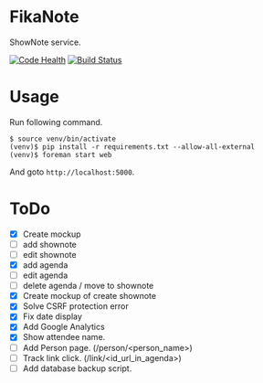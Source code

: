 # FikaNote
ShowNote service.

[![Code Health](https://landscape.io/github/gmkou/FikaNote/master/landscape.svg?style=flat)](https://landscape.io/github/gmkou/FikaNote/master)
[![Build Status](https://travis-ci.org/gmkou/FikaNote.svg?branch=master)](https://travis-ci.org/gmkou/FikaNote)

# Usage

Run following command.

```
$ source venv/bin/activate
(venv)$ pip install -r requirements.txt --allow-all-external
(venv)$ foreman start web
```

And goto `http://localhost:5000`.

# ToDo
- [X] Create mockup
- [ ] add shownote
- [ ] edit shownote
- [X] add agenda
- [ ] edit agenda
- [ ] delete agenda / move to shownote
- [X] Create mockup of create shownote
- [X] Solve CSRF protection error
- [X] Fix date display
- [X] Add Google Analytics
- [X] Show attendee name.
- [ ] Add Person page. (/person/<person_name>)
- [ ] Track link click. (/link/<id_url_in_agenda>)
- [ ] Add database backup script.
